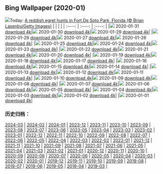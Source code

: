 ## Bing Wallpaper (2020-01)
![](http://cn.bing.com/th?id=OHR.ReddishEgret_EN-US2958831498_UHD.jpg&w=1000)Today: [A reddish egret hunts in Fort De Soto Park, Florida (© Brian Lasenby/Getty Images)](http://cn.bing.com/th?id=OHR.ReddishEgret_EN-US2958831498_UHD.jpg)
|      |      |      |
| :----: | :----: | :----: |
|![](http://cn.bing.com/th?id=OHR.ReddishEgret_EN-US2958831498_UHD.jpg&pid=hp&w=384&h=216&rs=1&c=4) 2020-01-31 [download 4k](http://cn.bing.com/th?id=OHR.ReddishEgret_EN-US2958831498_UHD.jpg)|![](http://cn.bing.com/th?id=OHR.LakeBaikal_EN-US8692095269_UHD.jpg&pid=hp&w=384&h=216&rs=1&c=4) 2020-01-30 [download 4k](http://cn.bing.com/th?id=OHR.LakeBaikal_EN-US8692095269_UHD.jpg)|![](http://cn.bing.com/th?id=OHR.SemucChampey_EN-US8613323076_UHD.jpg&pid=hp&w=384&h=216&rs=1&c=4) 2020-01-29 [download 4k](http://cn.bing.com/th?id=OHR.SemucChampey_EN-US8613323076_UHD.jpg)|
|![](http://cn.bing.com/th?id=OHR.CapeDisappointment_EN-US8548904341_UHD.jpg&pid=hp&w=384&h=216&rs=1&c=4) 2020-01-28 [download 4k](http://cn.bing.com/th?id=OHR.CapeDisappointment_EN-US8548904341_UHD.jpg)|![](http://cn.bing.com/th?id=OHR.NYCLitUp_EN-US8462661548_UHD.jpg&pid=hp&w=384&h=216&rs=1&c=4) 2020-01-27 [download 4k](http://cn.bing.com/th?id=OHR.NYCLitUp_EN-US8462661548_UHD.jpg)|![](http://cn.bing.com/th?id=OHR.TajRepublic_EN-US8399320805_UHD.jpg&pid=hp&w=384&h=216&rs=1&c=4) 2020-01-26 [download 4k](http://cn.bing.com/th?id=OHR.TajRepublic_EN-US8399320805_UHD.jpg)|
|![](http://cn.bing.com/th?id=OHR.SouthernGate_EN-US8348473546_UHD.jpg&pid=hp&w=384&h=216&rs=1&c=4) 2020-01-25 [download 4k](http://cn.bing.com/th?id=OHR.SouthernGate_EN-US8348473546_UHD.jpg)|![](http://cn.bing.com/th?id=OHR.SunlitScree_EN-US8210223982_UHD.jpg&pid=hp&w=384&h=216&rs=1&c=4) 2020-01-24 [download 4k](http://cn.bing.com/th?id=OHR.SunlitScree_EN-US8210223982_UHD.jpg)|![](http://cn.bing.com/th?id=OHR.SafariSavannah_EN-US8123928986_UHD.jpg&pid=hp&w=384&h=216&rs=1&c=4) 2020-01-23 [download 4k](http://cn.bing.com/th?id=OHR.SafariSavannah_EN-US8123928986_UHD.jpg)|
|![](http://cn.bing.com/th?id=OHR.WhitehorseLights_EN-US8047937950_UHD.jpg&pid=hp&w=384&h=216&rs=1&c=4) 2020-01-22 [download 4k](http://cn.bing.com/th?id=OHR.WhitehorseLights_EN-US8047937950_UHD.jpg)|![](http://cn.bing.com/th?id=OHR.HighlandsSquirrel_EN-US7983501314_UHD.jpg&pid=hp&w=384&h=216&rs=1&c=4) 2020-01-21 [download 4k](http://cn.bing.com/th?id=OHR.HighlandsSquirrel_EN-US7983501314_UHD.jpg)|![](http://cn.bing.com/th?id=OHR.MarchWA1963_EN-US7913146423_UHD.jpg&pid=hp&w=384&h=216&rs=1&c=4) 2020-01-20 [download 4k](http://cn.bing.com/th?id=OHR.MarchWA1963_EN-US7913146423_UHD.jpg)|
|![](http://cn.bing.com/th?id=OHR.SpeedFlying_EN-US7854565397_UHD.jpg&pid=hp&w=384&h=216&rs=1&c=4) 2020-01-19 [download 4k](http://cn.bing.com/th?id=OHR.SpeedFlying_EN-US7854565397_UHD.jpg)|![](http://cn.bing.com/th?id=OHR.GypsumSand_EN-US7746438548_UHD.jpg&pid=hp&w=384&h=216&rs=1&c=4) 2020-01-18 [download 4k](http://cn.bing.com/th?id=OHR.GypsumSand_EN-US7746438548_UHD.jpg)|![](http://cn.bing.com/th?id=OHR.CormorantMackerel_EN-US7682867267_UHD.jpg&pid=hp&w=384&h=216&rs=1&c=4) 2020-01-17 [download 4k](http://cn.bing.com/th?id=OHR.CormorantMackerel_EN-US7682867267_UHD.jpg)|
|![](http://cn.bing.com/th?id=OHR.ValGardena_EN-US9768132178_UHD.jpg&pid=hp&w=384&h=216&rs=1&c=4) 2020-01-16 [download 4k](http://cn.bing.com/th?id=OHR.ValGardena_EN-US9768132178_UHD.jpg)|![](http://cn.bing.com/th?id=OHR.Boudhanath_EN-US9594857498_UHD.jpg&pid=hp&w=384&h=216&rs=1&c=4) 2020-01-15 [download 4k](http://cn.bing.com/th?id=OHR.Boudhanath_EN-US9594857498_UHD.jpg)|![](http://cn.bing.com/th?id=OHR.MuskOxWinter_EN-US9539570883_UHD.jpg&pid=hp&w=384&h=216&rs=1&c=4) 2020-01-14 [download 4k](http://cn.bing.com/th?id=OHR.MuskOxWinter_EN-US9539570883_UHD.jpg)|
|![](http://cn.bing.com/th?id=OHR.MtDiablo_EN-US7458508287_UHD.jpg&pid=hp&w=384&h=216&rs=1&c=4) 2020-01-13 [download 4k](http://cn.bing.com/th?id=OHR.MtDiablo_EN-US7458508287_UHD.jpg)|![](http://cn.bing.com/th?id=OHR.Zugspitze_EN-US9404376251_UHD.jpg&pid=hp&w=384&h=216&rs=1&c=4) 2020-01-12 [download 4k](http://cn.bing.com/th?id=OHR.Zugspitze_EN-US9404376251_UHD.jpg)|![](http://cn.bing.com/th?id=OHR.Rakan_EN-US8096736799_UHD.jpg&pid=hp&w=384&h=216&rs=1&c=4) 2020-01-11 [download 4k](http://cn.bing.com/th?id=OHR.Rakan_EN-US8096736799_UHD.jpg)|
|![](http://cn.bing.com/th?id=OHR.LeagueNations_EN-US9107893638_UHD.jpg&pid=hp&w=384&h=216&rs=1&c=4) 2020-01-10 [download 4k](http://cn.bing.com/th?id=OHR.LeagueNations_EN-US9107893638_UHD.jpg)|![](http://cn.bing.com/th?id=OHR.MuirWoods_EN-US8773454918_UHD.jpg&pid=hp&w=384&h=216&rs=1&c=4) 2020-01-09 [download 4k](http://cn.bing.com/th?id=OHR.MuirWoods_EN-US8773454918_UHD.jpg)|![](http://cn.bing.com/th?id=OHR.HeavensGate_EN-US8673063307_UHD.jpg&pid=hp&w=384&h=216&rs=1&c=4) 2020-01-08 [download 4k](http://cn.bing.com/th?id=OHR.HeavensGate_EN-US8673063307_UHD.jpg)|
|![](http://cn.bing.com/th?id=OHR.GalileoMoons_EN-US8600491138_UHD.jpg&pid=hp&w=384&h=216&rs=1&c=4) 2020-01-07 [download 4k](http://cn.bing.com/th?id=OHR.GalileoMoons_EN-US8600491138_UHD.jpg)|![](http://cn.bing.com/th?id=OHR.TrakaiLithuania_EN-US8531258766_UHD.jpg&pid=hp&w=384&h=216&rs=1&c=4) 2020-01-06 [download 4k](http://cn.bing.com/th?id=OHR.TrakaiLithuania_EN-US8531258766_UHD.jpg)|![](http://cn.bing.com/th?id=OHR.BurrowingParakeets_EN-US8189174071_UHD.jpg&pid=hp&w=384&h=216&rs=1&c=4) 2020-01-05 [download 4k](http://cn.bing.com/th?id=OHR.BurrowingParakeets_EN-US8189174071_UHD.jpg)|
|![](http://cn.bing.com/th?id=OHR.WhiteLeviathan_EN-US7446083482_UHD.jpg&pid=hp&w=384&h=216&rs=1&c=4) 2020-01-04 [download 4k](http://cn.bing.com/th?id=OHR.WhiteLeviathan_EN-US7446083482_UHD.jpg)|![](http://cn.bing.com/th?id=OHR.MunroLight_EN-US7297129449_UHD.jpg&pid=hp&w=384&h=216&rs=1&c=4) 2020-01-03 [download 4k](http://cn.bing.com/th?id=OHR.MunroLight_EN-US7297129449_UHD.jpg)|![](http://cn.bing.com/th?id=OHR.WhirlpoolFinland_EN-US4174367622_UHD.jpg&pid=hp&w=384&h=216&rs=1&c=4) 2020-01-02 [download 4k](http://cn.bing.com/th?id=OHR.WhirlpoolFinland_EN-US4174367622_UHD.jpg)|
|![](http://cn.bing.com/th?id=OHR.SnowHare_EN-US4373999242_UHD.jpg&pid=hp&w=384&h=216&rs=1&c=4) 2020-01-01 [download 4k](http://cn.bing.com/th?id=OHR.SnowHare_EN-US4373999242_UHD.jpg)|
### 历史归档：
[2024-03](/picture/2024-03/) | [2024-02](/picture/2024-02/) | [2024-01](/picture/2024-01/) | [2023-12](/picture/2023-12/) | [2023-11](/picture/2023-11/) | [2023-10](/picture/2023-10/) | [2023-09](/picture/2023-09/) | [2023-08](/picture/2023-08/) | 
[2023-07](/picture/2023-07/) | [2023-06](/picture/2023-06/) | [2023-05](/picture/2023-05/) | [2023-04](/picture/2023-04/) | [2023-03](/picture/2023-03/) | [2023-02](/picture/2023-02/) | [2023-01](/picture/2023-01/) | [2022-12](/picture/2022-12/) | 
[2022-11](/picture/2022-11/) | [2022-10](/picture/2022-10/) | [2022-09](/picture/2022-09/) | [2022-08](/picture/2022-08/) | [2022-07](/picture/2022-07/) | [2022-06](/picture/2022-06/) | [2022-05](/picture/2022-05/) | [2022-04](/picture/2022-04/) | 
[2022-03](/picture/2022-03/) | [2022-02](/picture/2022-02/) | [2022-01](/picture/2022-01/) | [2021-12](/picture/2021-12/) | [2021-11](/picture/2021-11/) | [2021-10](/picture/2021-10/) | [2021-09](/picture/2021-09/) | [2021-08](/picture/2021-08/) | 
[2021-07](/picture/2021-07/) | [2021-06](/picture/2021-06/) | [2021-05](/picture/2021-05/) | [2021-04](/picture/2021-04/) | [2021-03](/picture/2021-03/) | [2021-02](/picture/2021-02/) | [2021-01](/picture/2021-01/) | [2020-12](/picture/2020-12/) | 
[2020-11](/picture/2020-11/) | [2020-10](/picture/2020-10/) | [2020-09](/picture/2020-09/) | [2020-08](/picture/2020-08/) | [2020-07](/picture/2020-07/) | [2020-06](/picture/2020-06/) | [2020-05](/picture/2020-05/) | [2020-04](/picture/2020-04/) | 
[2020-03](/picture/2020-03/) | [2020-02](/picture/2020-02/) | [2020-01](/picture/2020-01/) | [2019-12](/picture/2019-12/) | [2019-11](/picture/2019-11/) | [2019-10](/picture/2019-10/) | [2019-09](/picture/2019-09/) | [2019-08](/picture/2019-08/) | 
[2019-07](/picture/2019-07/) | [2019-06](/picture/2019-06/) | [2019-05](/picture/2019-05/) | [2019-04](/picture/2019-04/) | [2019-03](/picture/2019-03/) | 